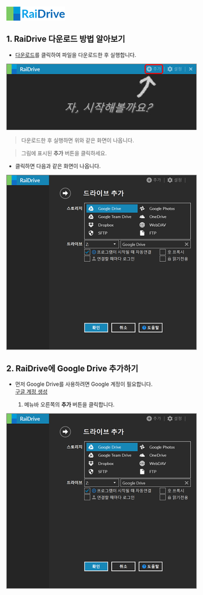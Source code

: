 ![logo](/logo.png?raw=true) <!--  --> 
                                                                                                                               
## 1. RaiDrive 다운로드 방법 알아보기  
- [다운로드](https://www.raidrive.com/ko/download)를 클릭하여 파일을 다운로드한 후 실행합니다.  

![main](/main.jpg?raw=true) 
 
> 다운로드한 후 실행하면 위와 같은 화면이 나옵니다.    

> 그림에 표시된 **추가** 버튼을 클릭하세요.     
- 클릭하면 다음과 같은 화면이 나옵니다.

![plus](/plus.PNG?raw=true)


## 2. RaiDrive에 Google Drive 추가하기 
- 먼저 Google Drive를 사용하려면 Google 계정이 필요합니다.  
  [구글 계정 생성](https://www.google.com "Google")
  
  1. 메뉴바 오른쪽의 **추가** 버튼을 클릭합니다.
  
![plus](/plus.PNG?raw=true)

